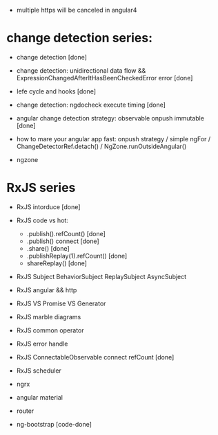 


- multiple https will be canceled in angular4

# change detection series:
- change detection [done]
- change detection: unidirectional data flow && ExpressionChangedAfterItHasBeenCheckedError error  [done]
- lefe cycle and hooks [done]
- change detection: ngdocheck execute timing [done]
- angular change detection strategy: observable onpush immutable [done]
- how to mare your angular app fast: onpush strategy / simple ngFor / ChangeDetectorRef.detach() / NgZone.runOutsideAngular()

- ngzone


# RxJS series
- RxJS intorduce [done]
- RxJS code vs hot: 
  - .publish().refCount() [done]
  - .publish() connect [done]
  - .share() [done]
  - .publishReplay(1).refCount() [done]
  - shareReplay() [done]
- RxJS Subject BehaviorSubject ReplaySubject AsyncSubject
- RxJS angular && http 
- RxJS VS Promise VS Generator
- RxJS marble diagrams
- RxJS common operator
- RxJS error handle
- RxJS ConnectableObservable connect refCount [done]
- RxJS scheduler

- ngrx

- angular material

- router

- ng-bootstrap [code-done]